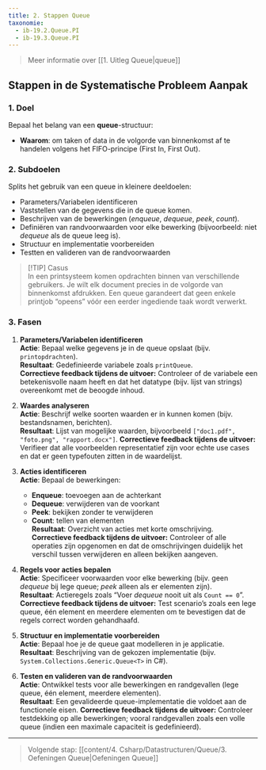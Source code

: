```yaml
---
title: 2. Stappen Queue
taxonomie:
  - ib-19.2.Queue.PI
  - ib-19.3.Queue.PI
---
```


> Meer informatie over [[1. Uitleg Queue|queue]]

## Stappen in de Systematische Probleem Aanpak

### 1. Doel  
Bepaal het belang van een **queue**-structuur:  
- **Waarom**: om taken of data in de volgorde van binnenkomst af te handelen volgens het FIFO-principe (First In, First Out).

### 2. Subdoelen  
Splits het gebruik van een queue in kleinere deel­doelen:  
- Parameters/Variabelen identificeren
- Vaststellen van de gegevens die in de queue komen. 
- Beschrijven van de bewerkingen (_enqueue_, _dequeue_, _peek_, _count_).
- Definiëren van randvoorwaarden voor elke bewerking (bijvoorbeeld: niet _dequeue_ als de queue leeg is).
- Structuur en implementatie voorbereiden
- Testten en valideren van de randvoorwaarden

> [!TIP] Casus  
> In een print­systeem komen opdrachten binnen van verschillende gebruikers. Je wilt elk document precies in de volgorde van binnenkomst afdrukken. Een queue garandeert dat geen enkele printjob “opeens” vóór een eerder ingediende taak wordt verwerkt.

### 3. Fasen  
1. **Parameters/Variabelen identificeren**  
   **Actie**: Bepaal welke gegevens je in de queue opslaat (bijv. `printopdrachten`).  
   **Resultaat**: Gedefinieerde variabele zoals `printQueue`.  
   **Correctieve feedback tijdens de uitvoer:** Controleer of de variabele een betekenisvolle naam heeft en dat het datatype (bijv. lijst van strings) overeenkomt met de beoogde inhoud.

2. **Waardes analyseren**  
   **Actie**: Beschrijf welke soorten waarden er in kunnen komen (bijv. bestandsnamen, berichten).  
   **Resultaat**: Lijst van mogelijke waarden, bijvoorbeeld `["doc1.pdf", "foto.png", "rapport.docx"]`.
   **Correctieve feedback tijdens de uitvoer:** Verifieer dat alle voorbeelden representatief zijn voor echte use cases en dat er geen typefouten zitten in de waardelijst.

3. **Acties identificeren**  
   **Actie**: Bepaal de bewerkingen:  
   - **Enqueue**: toevoegen aan de achterkant  
   - **Dequeue**: verwijderen van de voorkant  
   - **Peek**: bekijken zonder te verwijderen  
   - **Count**: tellen van elementen  
   **Resultaat**: Overzicht van acties met korte omschrijving.  
   **Correctieve feedback tijdens de uitvoer:** Controleer of alle operaties zijn opgenomen en dat de omschrijvingen duidelijk het verschil tussen verwijderen en alleen bekijken aangeven.

4. **Regels voor acties bepalen**  
   **Actie**: Specificeer voorwaarden voor elke bewerking (bijv. geen _dequeue_ bij lege queue; _peek_ alleen als er elementen zijn).  
   **Resultaat**: Actieregels zoals “Voer _dequeue_ nooit uit als `Count == 0`”.
   **Correctieve feedback tijdens de uitvoer:** Test scenario’s zoals een lege queue, één element en meerdere elementen om te bevestigen dat de regels correct worden gehandhaafd.

5. **Structuur en implementatie voorbereiden**  
   **Actie**: Bepaal hoe je de queue gaat modelleren in je applicatie.
   **Resultaat**: Beschrijving van de gekozen implementatie (bijv. `System.Collections.Generic.Queue<T>` in C#).

6. **Testen en valideren van de randvoorwaarden**  
   **Actie**: Ontwikkel tests voor alle bewerkingen en rand­gevallen (lege queue, één element, meerdere elementen).  
   **Resultaat**: Een gevalideerde queue-implementatie die voldoet aan de functionele eisen.
   **Correctieve feedback tijdens de uitvoer:** Controleer testdekking op alle bewerkingen; vooral randgevallen zoals een volle queue (indien een maximale capaciteit is gedefinieerd).

---

> Volgende stap: [[content/4. Csharp/Datastructuren/Queue/3. Oefeningen Queue|Oefeningen Queue]]
